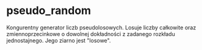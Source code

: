 # pseudo_random
 Kongurentny generator liczb pseudolosowych. Losuje liczby całkowite oraz zmiennoprzecinkowe o dowolnej dokładności z zadanego rozkładu jednostajnego. Jego ziarno jest "losowe".
